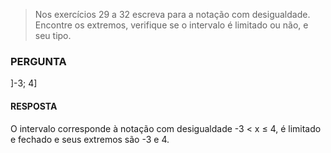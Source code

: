 > Nos exercícios 29 a 32 escreva para a notação com desigualdade. Encontre os extremos, verifique se o intervalo é limitado ou não, e seu tipo.

### PERGUNTA

]-3; 4]

#### RESPOSTA

O intervalo corresponde à notação com desigualdade -3 < x ≤ 4, é limitado e fechado e seus extremos são -3 e 4.
